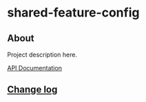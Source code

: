 # shared-feature-config

## About

Project description here.

[API Documentation](docs/source/api.md)

## [Change log](CHANGELOG.md)
